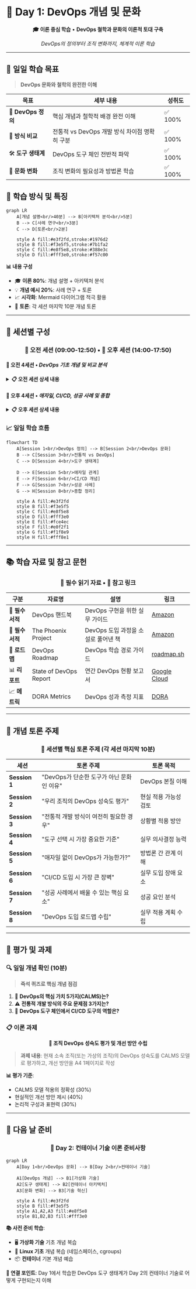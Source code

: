 # 🌅 Day 1: DevOps 개념 및 문화

<div align="center">

**🎓 이론 중심 학습** • **DevOps 철학과 문화의 이론적 토대 구축**

*DevOps의 정의부터 조직 변화까지, 체계적 이론 학습*

</div>

---

## 🎯 일일 학습 목표

> **DevOps 문화와 철학의 완전한 이해**

| 목표 | 세부 내용 | 성취도 |
|------|-----------|--------|
| 📝 **DevOps 정의** | 핵심 개념과 철학적 배경 완전 이해 | ✅ 100% |
| 🔄 **방식 비교** | 전통적 vs DevOps 개발 방식 차이점 명확히 구분 | ✅ 100% |
| 🛠️ **도구 생태계** | DevOps 도구 체인 전반적 파악 | ✅ 100% |
| 🏢 **문화 변화** | 조직 변화의 필요성과 방법론 학습 | ✅ 100% |

## 🌟 학습 방식 및 특징

```mermaid
graph LR
    A[개념 설명<br/>40분] --> B[아키텍처 분석<br/>5분]
    B --> C[사례 연구<br/>3분]
    C --> D[토론<br/>2분]
    
    style A fill:#e3f2fd,stroke:#1976d2
    style B fill:#f3e5f5,stroke:#7b1fa2
    style C fill:#e8f5e8,stroke:#388e3c
    style D fill:#fff3e0,stroke:#f57c00
```

**📊 내용 구성**
- 🎓 **이론 80%**: 개념 설명 + 아키텍처 분석
- 💡 **개념 예시 20%**: 사례 연구 + 토론
- 📈 **시각화**: Mermaid 다이어그램 적극 활용
- 💬 **토론**: 각 세션 마지막 10분 개념 토론

---

## 📅 세션별 구성

<div align="center">

### 🌅 **오전 세션** (09:00-12:50) • **🌆 오후 세션** (14:00-17:50)

</div>

#### 🌅 **오전 4세션** • *DevOps 기초 개념 및 비교 분석*

<details>
<summary><strong>📋 오전 세션 상세 내용</strong></summary>

| 시간 | 세션 | 주제 | 핵심 내용 |
|------|------|------|----------|
| **09:00-09:50** | **[Session 1](./session_01.md)** | DevOps란 무엇인가? | 정의, 철학, 등장 배경 |
| **10:00-10:50** | **[Session 2](./session_02.md)** | DevOps 문화와 조직 변화 | CALMS 모델, 성숙도 평가 |
| **11:00-11:50** | **[Session 3](./session_03.md)** | 전통적 개발 vs DevOps 개발 | Waterfall vs DevOps 비교 |
| **12:00-12:50** | **[Session 4](./session_04.md)** | DevOps 도구 생태계 개요 | 도구체인, 선택 기준 |

**🎯 오전 학습 목표**: DevOps의 기본 정의와 전통적 개발 방식과의 차이점 이해

</details>

#### 🌆 **오후 4세션** • *애자일, CI/CD, 성공 사례 및 종합*

<details>
<summary><strong>📋 오후 세션 상세 내용</strong></summary>

| 시간 | 세션 | 주제 | 핵심 내용 |
|------|------|------|----------|
| **14:00-14:50** | **[Session 5](./session_05.md)** | 애자일과 DevOps의 관계 | 애자일 방법론, 공통점/차이점 |
| **15:00-15:50** | **[Session 6](./session_06.md)** | CI/CD 파이프라인 개념 | 지속적 통합/배포 개념 |
| **16:00-16:50** | **[Session 7](./session_07.md)** | DevOps 성공 사례 분석 | Netflix, Amazon, 국내 사례 |
| **17:00-17:50** | **[Session 8](./session_08.md)** | 이론 정리 및 토론 | 종합 정리, 그룹 토론 |

**🎯 오후 학습 목표**: DevOps와 애자일의 관계, CI/CD 개념, 실제 성공 사례 분석

</details>

### 📈 **일일 학습 흐름**

```mermaid
flowchart TD
    A[Session 1<br/>DevOps 정의] --> B[Session 2<br/>DevOps 문화]
    B --> C[Session 3<br/>전통적 vs DevOps]
    C --> D[Session 4<br/>도구 생태계]
    
    D --> E[Session 5<br/>애자일 관계]
    E --> F[Session 6<br/>CI/CD 개념]
    F --> G[Session 7<br/>성공 사례]
    G --> H[Session 8<br/>종합 정리]
    
    style A fill:#e3f2fd
    style B fill:#f3e5f5
    style C fill:#e8f5e8
    style D fill:#fff3e0
    style E fill:#fce4ec
    style F fill:#e0f2f1
    style G fill:#f1f8e9
    style H fill:#fff8e1
```

---

## 📚 학습 자료 및 참고 문헌

<div align="center">

### 📖 **필수 읽기 자료** • 📎 **참고 링크**

</div>

| 구분 | 자료명 | 설명 | 링크 |
|------|--------|------|------|
| 📖 **필수서적** | DevOps 핸드북 | DevOps 구현을 위한 실무 가이드 | [Amazon](https://www.amazon.com/DevOps-Handbook-World-Class-Reliability-Organizations/dp/1942788002) |
| 📖 **필수서적** | The Phoenix Project | DevOps 도입 과정을 소설로 풀어낸 책 | [Amazon](https://www.amazon.com/Phoenix-Project-DevOps-Helping-Business/dp/0988262592) |
| 🔗 **로드맵** | DevOps Roadmap | DevOps 학습 경로 가이드 | [roadmap.sh](https://roadmap.sh/devops) |
| 📊 **리포트** | State of DevOps Report | 연간 DevOps 현황 보고서 | [Google Cloud](https://cloud.google.com/devops/state-of-devops) |
| 📈 **메트릭** | DORA Metrics | DevOps 성과 측정 지표 | [DORA](https://www.devops-research.com/research.html) |

---

## 💬 개념 토론 주제

<div align="center">

### 🎯 **세션별 핵심 토론 주제** (각 세션 마지막 10분)

</div>

| 세션 | 토론 주제 | 토론 목적 |
|------|-----------|----------|
| **Session 1** | "DevOps가 단순한 도구가 아닌 문화인 이유" | DevOps 본질 이해 |
| **Session 2** | "우리 조직의 DevOps 성숙도 평가" | 현실 적용 가능성 검토 |
| **Session 3** | "전통적 개발 방식이 여전히 필요한 경우" | 상황별 적용 방안 |
| **Session 4** | "도구 선택 시 가장 중요한 기준" | 실무 의사결정 능력 |
| **Session 5** | "애자일 없이 DevOps가 가능한가?" | 방법론 간 관계 이해 |
| **Session 6** | "CI/CD 도입 시 가장 큰 장벽" | 실무 도입 장애 요소 |
| **Session 7** | "성공 사례에서 배울 수 있는 핵심 요소" | 성공 요인 분석 |
| **Session 8** | "DevOps 도입 로드맵 수립" | 실무 적용 계획 수립 |

---

## 📝 평가 및 과제

### 🔍 **일일 개념 확인** (10분)

> **즉석 퀴즈로 핵심 개념 점검**

1. 🎯 **DevOps의 핵심 가치 5가지(CALMS)는?**
2. ⚠️ **전통적 개발 방식의 주요 문제점 3가지는?**
3. 🔄 **DevOps 도구 체인에서 CI/CD 도구의 역할은?**

### 📋 **이론 과제**

<div align="center">

**🏢 조직 DevOps 성숙도 평가 및 개선 방안 수립**

</div>

> **과제 내용**: 현재 소속 조직(또는 가상의 조직)의 DevOps 성숙도를 CALMS 모델로 평가하고, 개선 방안을 A4 1페이지로 작성

**📊 평가 기준**:
- CALMS 모델 적용의 정확성 (30%)
- 현실적인 개선 방안 제시 (40%)
- 논리적 구성과 표현력 (30%)

---

## 🚀 다음 날 준비

<div align="center">

### 📅 **Day 2: 컨테이너 기술 이론** 준비사항

</div>

```mermaid
graph LR
    A[Day 1<br/>DevOps 문화] --> B[Day 2<br/>컨테이너 기술]
    
    A1[DevOps 개념] --> B1[가상화 기술]
    A2[도구 생태계] --> B2[컨테이너 아키텍처]
    A3[문화 변화] --> B3[기술 혁신]
    
    style A fill:#e3f2fd
    style B fill:#f3e5f5
    style A1,A2,A3 fill:#e8f5e8
    style B1,B2,B3 fill:#fff3e0
```

**📚 사전 준비 학습**:
- 🖥️ **가상화 기술** 기초 개념 복습
- 🐧 **Linux 기초** 개념 복습 (네임스페이스, cgroups)
- 📦 **컨테이너** 기본 개념 예습

**🎯 연결 포인트**: Day 1에서 학습한 DevOps 도구 생태계가 Day 2의 컨테이너 기술로 어떻게 구현되는지 이해